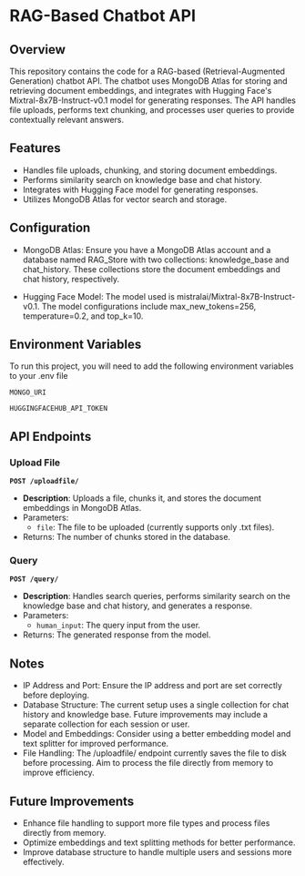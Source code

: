 
# RAG-Based Chatbot API

## Overview
This repository contains the code for a RAG-based (Retrieval-Augmented Generation) chatbot API. The chatbot uses MongoDB Atlas for storing and retrieving document embeddings, and integrates with Hugging Face's Mixtral-8x7B-Instruct-v0.1 model for generating responses. The API handles file uploads, performs text chunking, and processes user queries to provide contextually relevant answers.

## Features
* Handles file uploads, chunking, and storing document embeddings.
* Performs similarity search on knowledge base and chat history.
* Integrates with Hugging Face model for generating responses.
* Utilizes MongoDB Atlas for vector search and storage.

## Configuration
* MongoDB Atlas: Ensure you have a MongoDB Atlas account and a database named RAG_Store with two collections: knowledge_base and chat_history. These collections store the document embeddings and chat history, respectively.

* Hugging Face Model: The model used is mistralai/Mixtral-8x7B-Instruct-v0.1. The model configurations include max_new_tokens=256, temperature=0.2, and top_k=10.

## Environment Variables

To run this project, you will need to add the following environment variables to your .env file

`MONGO_URI`

`HUGGINGFACEHUB_API_TOKEN`

## API Endpoints
### Upload File
**`POST /uploadfile/`**

* **Description**: Uploads a file, chunks it, and stores the document embeddings in MongoDB Atlas.
* Parameters:
    * `file`: The file to be uploaded (currently supports only .txt files).
* Returns: The number of chunks stored in the database.

### Query
**`POST /query/`**

* **Description**: Handles search queries, performs similarity search on the knowledge base and chat history, and generates a response.
* Parameters:
    * `human_input`: The query input from the user.
* Returns: The generated response from the model.

## Notes
* IP Address and Port: Ensure the IP address and port are set correctly before deploying.
* Database Structure: The current setup uses a single collection for chat history and knowledge base. Future improvements may include a separate collection for each session or user.
* Model and Embeddings: Consider using a better embedding model and text splitter for improved performance.
* File Handling: The /uploadfile/ endpoint currently saves the file to disk before processing. Aim to process the file directly from memory to improve efficiency.

## Future Improvements
* Enhance file handling to support more file types and process files directly from memory.
* Optimize embeddings and text splitting methods for better performance.
* Improve database structure to handle multiple users and sessions more effectively.
